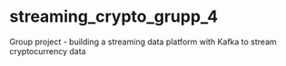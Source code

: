 # streaming_crypto_grupp_4
Group project  - building a streaming data platform with Kafka to stream cryptocurrency data
